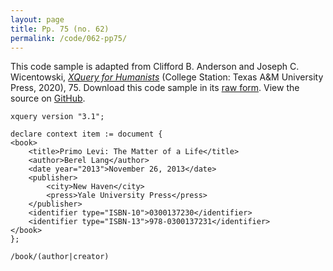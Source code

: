 ```yaml
---
layout: page
title: Pp. 75 (no. 62)
permalink: /code/062-pp75/
---
```


This code sample is adapted from Clifford B. Anderson and Joseph C. Wicentowski, 
[_XQuery for Humanists_](/) (College Station: Texas A&M University Press, 2020), 75. 
Download this code sample in its [raw form](/code/062-pp75/062-pp75.xq).
View the source on [GitHub](https://github.com/coding4humanists/xquery4humanists/blob/master/code/062-pp75/062-pp75.xq).

```xquery
xquery version "3.1";

declare context item := document {
<book>
    <title>Primo Levi: The Matter of a Life</title>
    <author>Berel Lang</author>
    <date year="2013">November 26, 2013</date>
    <publisher>
        <city>New Haven</city>
        <press>Yale University Press</press>
    </publisher>
    <identifier type="ISBN-10">0300137230</identifier>
    <identifier type="ISBN-13">978-0300137231</identifier>
</book>
};

/book/(author|creator)
```  
